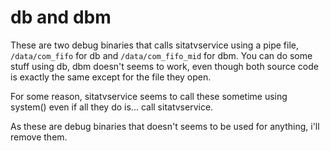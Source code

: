 # db and dbm

These are two debug binaries that calls sitatvservice using a pipe file, `/data/com_fifo` for db and `/data/com_fifo_mid` for dbm. You can do some stuff using db, dbm doesn't seems to work, even though both source code is exactly the same except for the file they open.

For some reason, sitatvservice seems to call these sometime using system() even if all they do is... call sitatvservice.

As these are debug binaries that doesn't seems to be used for anything, i'll remove them.
